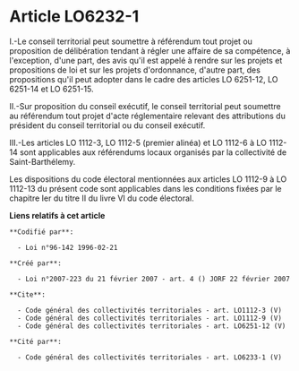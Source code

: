 # Article LO6232-1

I.-Le conseil territorial peut soumettre à référendum tout projet ou proposition de délibération tendant à régler une affaire
de sa compétence, à l'exception, d'une part, des avis qu'il est appelé à rendre sur les projets et propositions de loi et sur
les projets d'ordonnance, d'autre part, des propositions qu'il peut adopter dans le cadre des articles LO 6251-12, LO 6251-14
et LO 6251-15. 

II.-Sur proposition du conseil exécutif, le conseil territorial peut soumettre au référendum tout projet d'acte réglementaire
relevant des attributions du président du conseil territorial ou du conseil exécutif. 

III.-Les articles LO 1112-3, LO 1112-5 (premier alinéa) et LO 1112-6 à LO 1112-14 sont applicables aux référendums locaux
organisés par la collectivité de Saint-Barthélemy. 

Les dispositions du code électoral mentionnées aux articles LO 1112-9 à LO 1112-13 du présent code sont applicables dans les
conditions fixées par le chapitre Ier du titre II du livre VI du code électoral.

**Liens relatifs à cet article**

	**Codifié par**:

	  - Loi n°96-142 1996-02-21

	**Créé par**:

	  - Loi n°2007-223 du 21 février 2007 - art. 4 () JORF 22 février 2007

	**Cite**:

	  - Code général des collectivités territoriales - art. LO1112-3 (V)
	  - Code général des collectivités territoriales - art. LO1112-9 (V)
	  - Code général des collectivités territoriales - art. LO6251-12 (V)

	**Cité par**:

	  - Code général des collectivités territoriales - art. LO6233-1 (V)
